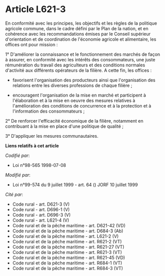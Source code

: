 # Article L621-3

En conformité avec les principes, les objectifs et les règles de la politique agricole commune, dans le cadre défini par le
Plan de la nation, et en cohérence avec les recommandations émises par le Conseil supérieur d'orientation et de coordination
de l'économie agricole et alimentaire, les offices ont pour mission :

1° D'améliorer la connaissance et le fonctionnement des marchés de façon à assurer, en conformité avec les intérêts des
consommateurs, une juste rémunération du travail des agriculteurs et des conditions normales d'activité aux différents
opérateurs de la filière. A cette fin, les offices :

- favorisent l'organisation des producteurs ainsi que l'organisation des relations entre les diverses professions de chaque
filière ;

- encouragent l'organisation de la mise en marché et participent à l'élaboration et à la mise en oeuvre des mesures relatives
à l'amélioration des conditions de concurrence et à la protection et à l'information des consommateurs ;

2° De renforcer l'efficacité économique de la filière, notamment en contribuant à la mise en place d'une politique de
qualité ;

3° D'appliquer les mesures communautaires.

**Liens relatifs à cet article**

_Codifié par_:

  - Loi n°98-565 1998-07-08

_Modifié par_:

  - Loi n°99-574 du 9 juillet 1999 - art. 64 () JORF 10 juillet 1999

_Cité par_:

  - Code rural - art. D621-3 (V)
  - Code rural - art. D696-1 (V)
  - Code rural - art. D696-3 (V)
  - Code rural - art. L621-4 (V)
  - Code rural et de la pêche maritime - art. D621-42 (VD)
  - Code rural et de la pêche maritime - art. D684-3 (Ab)
  - Code rural et de la pêche maritime - art. L621-2 (V)
  - Code rural et de la pêche maritime - art. R621-2 (VT)
  - Code rural et de la pêche maritime - art. R621-27 (VT)
  - Code rural et de la pêche maritime - art. R621-3 (VT)
  - Code rural et de la pêche maritime - art. R621-45 (VD)
  - Code rural et de la pêche maritime - art. R684-1 (VT)
  - Code rural et de la pêche maritime - art. R684-3 (VT)
